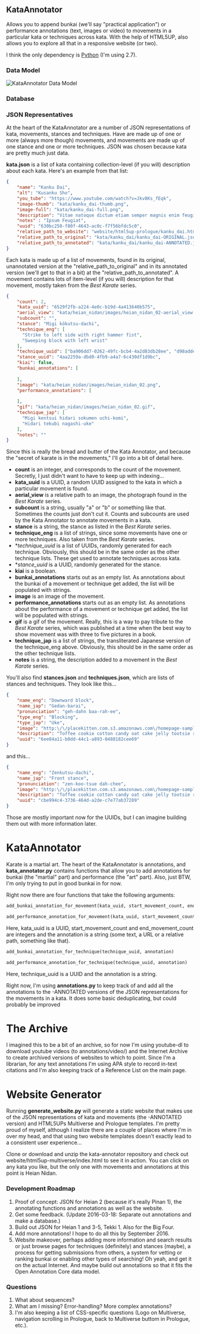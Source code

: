 KataAnnotator
-------------

Allows you to append bunkai (we'll say "practical application") or performance annotations (text, images or video) to movements in a particular kata or techniques across kata. With the help of HTML5UP, also allows you to explore all that in a responsive website (or two).

I think the only dependency is [Python](https://www.python.org/) (I'm using 2.7).

### Data Model

![KataAnnotator Data Model](data_model.jpg)

### Database

### JSON Representatives

At the heart of the KataAnnotator are a number of JSON representations of kata, movements, stances and techniques. Have are made up of one or more (always more though) movements, and movements are made up of one stance and one or more techniques. JSON was chosen because kata are pretty much just data.

**kata.json** is a list of kata containing collection-level (if you will) description about each kata. Here's an example from that list:

```json
{
	"name": "Kanku Dai",
	"alt": "Kusanku Sho",
    "you_tube": "https://www.youtube.com/watch?v=Jkv8Ks_fEqk",    
	"image-thumb": "kata/kanku_dai-thumb.png",
	"image-full": "kata/kanku_dai-full.png",
	"description": "Vitae natoque dictum etiam semper magnis enim feugiat convallis convallis egestas rhoncus ridiculus in quis risus amet curabitur tempor orci penatibus. Tellus erat mauris ipsum fermentum etiam vivamus eget. Nunc nibh morbi quis fusce hendrerit lacus ridiculus.",
    "notes" : "Ipsum Feugiat",
	"uuid": "630bc250-f80f-4643-ac0c-f7f56bfdc5c0",
    "relative_path_to_website": "website/html5up-prologue/kanku_dai.html",
	"relative_path_to_original": "kata/kanku_dai/kanku_dai-ORIGINAL.json",
    "relative_path_to_annotated": "kata/kanku_dai/kanku_dai-ANNOTATED.json"
}
```

Each kata is made up of a list of movements, found in its original, unannotated version at the "relative_path_to_original" and in its annotated version (we'll get to that in a bit) at the "relative_path_to_annotated". A movement contains lots of item-level (if you will) description for that movement, mostly taken from the *Best Karate* series.

```json
{
    "count": 2,
    "kata_uuid": "6529f2fb-a224-4e0c-b19d-4a413640b575", 
    "aerial_view": "kata/heian_nidan/images/heian_nidan_02-aerial_view.jpg",
    "subcount": "",
    "stance": "Migi kōkutsu-dachi",
    "technique_eng": [
      "Strike to left side with right hammer fist",
      "Sweeping block with left wrist"
    ],
    "technique_uuid": ["ba906dd7-0262-49fc-bcb4-4a2d83db28ee", "d98adde7-acae-4d80-8bdb-9d84187dd22a"], 
    "stance_uuid": "4aa2259a-dbd0-4fb9-a4a7-6c430df1d9bc", 
    "kiai": false,
    "bunkai_annotations": [
      
    ],
    "image": "kata/heian_nidan/images/heian_nidan_02.png",
    "performance_annotations": [
      
    ],
    "gif": "kata/heian_nidan/images/heian_nidan_02.gif",
    "technique_jap": [
      "Migi kentsui hidari sokumen uchi-komi",
      "Hidari tekubi nagashi-uke"
    ],
    "notes": ""
}
```

Since this is really the bread and butter of the Kata Annotator, and because the "secret of karate is in the movements," I'll go into a bit of detail here.

  * **count** is an integer, and corresponds to the count of the movement. Secretly, I just didn't want to have to keep up with indexing...
  * **kata_uuid** is a UUID, a random UUID assigned to the kata in which a particular movement is found.
  * **aerial_view** is a relative path to an image, the photograph found in the *Best Karate* series. 
  * **subcount** is a string, usually "a" or "b" or something like that. Sometimes the counts just don't cut it. Counts and subcounts are used by the Kata Annotator to annotate movements in a kata.
  * **stance** is a string, the stance as listed in the *Best Karate* series.
  * **technique_eng** is a list of strings, since some movements have one or more techniques. Also taken from the *Best Karate* series.
  * **technique_uuid* is a list of UUIDs, randomly generated for each technique. Obviously, this should be in the same order as the other technique lists. These get used to annotate techniques across kata.
  * **stance_uuid* is a UUID, randomly generated for the stance. 
  * **kiai** is a boolean.
  * **bunkai_annotations** starts out as an empty list. As annotations about the bunkai of a movement or technique get added, the list will be populated with strings.
  * **image** is an image of the movement.
  * **performance_annotations** starts out as an empty list. As annotations about the performance of a movement or technique get added, the list will be populated with strings.
  * **gif** is a gif of the movement. Really, this is a way to pay tribute to the *Best Karate* series, which was published at a time when the best way to show movement was with three to five pictures in a book.
  * **technique_jap** is a list of strings, the transliterated Japanese version of the technique_eng above. Obviously, this should be in the same order as the other technique lists.
  * **notes** is a string, the description added to a movement in the *Best Karate* series.  

You'll also find **stances.json** and **techniques.json**, which are lists of stances and techniques. They look like this...

```json
{
	"name_eng": "Downward block",
	"name_jap": "Gedan-barai",
    "pronunciation": "geh-dahn baa-rah-ee",
    "type_eng": "Blocking",
    "type_jap": "Uke",
	"image": "http:\/\/placekitten.com.s3.amazonaws.com\/homepage-samples\/408\/287.jpg",
	"description": "Toffee cookie cotton candy oat cake jelly tootsie roll pudding pudding. Sweet oat cake cheesecake muffin danish chocolate cake cookie cake gingerbread. Chocolate bar liquorice powder donut halvah. Halvah oat cake lollipop. Gingerbread oat cake fruitcake sweet icing gummi bears wafer powder. Brownie bear claw bear claw pie toffee candy canes gummi bears dessert bonbon.",
	"uuid": "6ee04a11-b0dd-44c1-a893-0488182cee69"
}
```

and this...

```json
{
	"name_eng": "Zenkutsu-dachi",
	"name_jap": "Front stance",
    "pronunciation": "zen-koo-tsue dah-chee",
	"image": "http:\/\/placekitten.com.s3.amazonaws.com\/homepage-samples\/408\/287.jpg",
	"description": "Toffee cookie cotton candy oat cake jelly tootsie roll pudding pudding. Sweet oat cake cheesecake muffin danish chocolate cake cookie cake gingerbread. Chocolate bar liquorice powder donut halvah. Halvah oat cake lollipop. Gingerbread oat cake fruitcake sweet icing gummi bears wafer powder. Brownie bear claw bear claw pie toffee candy canes gummi bears dessert bonbon.",
	"uuid": "cbe994c4-3736-464d-a2de-c7e77ab37289"
}
```

Those are mostly important now for the UUIDs, but I can imagine building them out with more information later.

KataAnnotator
=============

Karate is a martial art. The heart of the KataAnnotator is annotations, and **kata_annotator.py** contains functions that allow you to add annotations for bunkai (the "martial" part) and performance (the "art" part). Also, just BTW, I'm only trying to put in good bunkai in for now.

Right now there are four functions that take the following arguments:

```python
add_bunkai_annotation_for_movement(kata_uuid, start_movement_count, end_movement_count, annotation)
```

```python
add_performance_annotation_for_movement(kata_uuid, start_movement_count, end_movement_count, annotation)
```

Here, kata_uuid is a UUID, start_movement_count and end_movement_count are integers and the annotation is a string (some text, a URL or a relative path, something like that).

```python
add_bunkai_annotation_for_technique(technique_uuid, annotation)
```

```python
add_performance_annotation_for_technique(technique_uuid, annotation)
```

Here, technique_uuid is a UUID and the annotation is a string.

Right now, I'm using **annotations.py** to keep track of and add all the annotations to the -ANNOTATED versions of the JSON representations for the movements in a kata. It does some basic deduplicating, but could probably be improved

The Archive
===========

I imagined this to be a bit of an archive, so for now I'm using youtube-dl to download youtube videos (to annotations/video/) and the Internet Archive to create archived versions of websites to which to point. Since I'm a librarian, for any text annotations I'm using APA style to record in-text citations and I'm also keeping track of a Reference List on the main page.

Website Generator
=================

Running **generate_website.py** will generate a static website that makes use of the JSON representations of kata and movements (the -ANNOTATED version) and HTML5UPs Multiverse and Prologue templates. I'm pretty proud of myself, although I realize there are a couple of places where I'm in over my head, and that using two website templates doesn't exactly lead to a consistent user experience...

Clone or download and unzip the kata-annotator repository and check out website/html5up-multiverse/index.html to see it in action. You can click on any kata you like, but the only one with movements and annotations at this point is Heian Nidan.

### Development Roadmap

  1. Proof of concept: JSON for Heian 2 (because it's really Pinan 1), the annotating functions and annotations as well as the website.
  2. Get some feedback. (Update 2016-03-18: Separate out annotations and make a database.)
  3. Build out JSON for Heian 1 and 3-5, Tekki 1. Also for the Big Four.
  4. Add more annotations! I hope to do all this by September 2016.
  5. Website makeover, perhaps adding more information and search results or just browse pages for techniques (definitely) and stances (maybe), a process for getting submissions from others, a system for vetting or ranking bunkai or enabling other types of searching! Oh yeah, and get it on the actual Internet. And maybe build out annotations so that it fits the Open Annotation Core data model.

### Questions

  1. What about sequences?
  2. What am I missing? Error-handling? More complex annotations?
  3. I'm also keeping a list of CSS-specific questions (Logo on Multiverse, navigation scrolling in Prologue, back to Multiverse buttom in Prologue, etc.).
